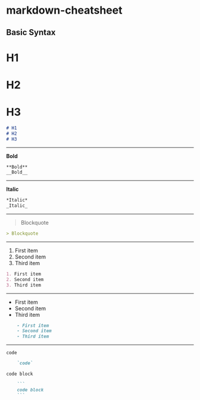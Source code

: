 # markdown-cheatsheet


## Basic Syntax

# H1 

# H2 

# H3

```markdown
# H1
# H2
# H3
```

---

**Bold**

```markdown
**Bold** 
__Bold__
```
---

**Italic**

```markdown
*Italic* 
_Italic_
```
---

> Blockquote

```markdown
> Blockquote
```
---

1. First item
2. Second item
3. Third item

```markdown
1. First item
2. Second item
3. Third item
```

---


- First item
- Second item
- Third item

```markdown
    - First item
    - Second item
    - Third item
```

---

`code`

```markdown
    `code`
```

```
code block
```

```markdown
    ```
    code block
    ```
```

